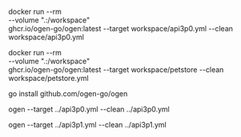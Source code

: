 docker run --rm \
  --volume ".:/workspace" \
  ghcr.io/ogen-go/ogen:latest --target workspace/api3p0.yml --clean workspace/api3p0.yml


docker run --rm \
  --volume ".:/workspace" \
  ghcr.io/ogen-go/ogen:latest --target workspace/petstore --clean workspace/petstore.yml


go install github.com/ogen-go/ogen




ogen --target ../api3p0.yml --clean ../api3p0.yml

ogen --target ../api3p1.yml --clean ../api3p1.yml

